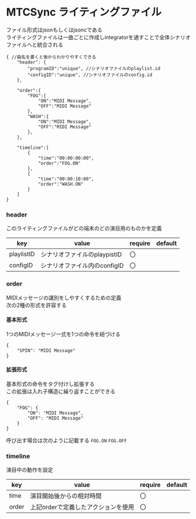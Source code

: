 # MTCSync ライティングファイル

ファイル形式はjsonもしくはjsoncである  
ライティングファイルは一曲ごとに作成しintegratorを通すことで全体シナリオファイルへと統合される

```jsonc
{ //曲名を書くと後からわかりやすくできる
    "header": {
        "programID":"unique", //シナリオファイルのplaylist.id
        "configID":"unique", //シナリオファイルのconfig.id
    },

    "order":{
        "FOG":{
            "ON":"MIDI Message",
            "OFF":"MIDI Message"
        },
        "WASH":{
            "ON":"MIDI Message",
            "OFF":"MIDI Message"
        },
    },

    "timeline":[
        {
            "time":"00:00:00:00",
            "order":"FOG.ON"
        },
        {
            "time":"00:00:10:00",
            "order":"WASH.ON"
        }
    ]
}
```

### header

このライティングファイルがどの端末のどの演目用のものかを定義

| key | value | require | default |
| ---- | ---- | ---- | ---- |
| playlistID | シナリオファイルのplaypistID | 〇 |  |
| configID | シナリオファイル内のconfigID | 〇 |  |

### order

MIDIメッセージの識別をしやすくするための定義  
次の2種の形式を許容する

#### 基本形式
1つのMIDIメッセージ一式を1つの命令を紐づける
```jsonc
{
    "SPIN": "MIDI Message"
}
```

#### 拡張形式
基本形式の命令をタグ付けし拡張する  
この拡張は入れ子構造に繰り返すことができる
```jsonc
{
    "FOG": {
        "ON": "MIDI Message",
        "OFF": "MIDI Message"
    }
}
```
呼び出す場合は次のように記載する
`FOG.ON` `FOG.OFF`


### timeline

演目中の動作を設定

| key | value | require | default |
| ---- | ---- | ---- | ---- |
| time | 演目開始後からの相対時間 | 〇 |  |
| order | 上記orderで定義したアクションを使用 | 〇 |  |
